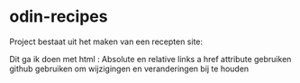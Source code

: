 # odin-recipes
Project bestaat uit het maken van een recepten site:

Dit ga ik doen met html : 
Absolute en relative links
a href attribute gebruiken 
github gebruiken om wijzigingen en veranderingen bij te houden